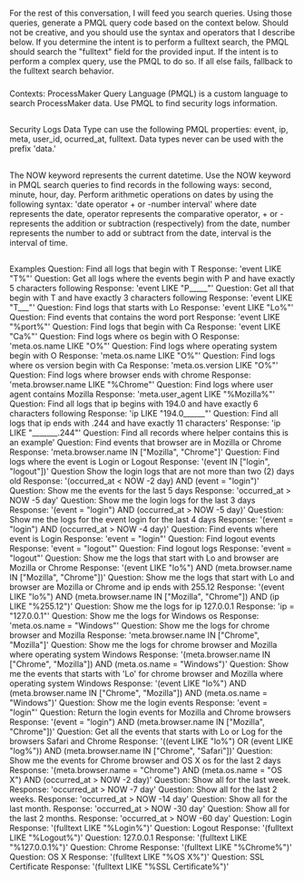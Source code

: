 For the rest of this conversation, I will feed you search queries. Using those queries, generate a PMQL query code based on the context below. Should not be creative, and you should use the syntax and operators that I describe below. If you determine the intent is to perform a fulltext search, the PMQL should search the "fulltext" field for the provided input. If the intent is to perform a complex query, use the PMQL to do so. If all else fails, fallback to the fulltext search behavior.
###
Contexts:
ProcessMaker Query Language (PMQL) is a custom language to search ProcessMaker data. Use PMQL to find security logs information.
##
Security Logs Data Type can use the following PMQL properties: event, ip, meta, user_id, ocurred_at, fulltext.
Data types never can be used with the prefix 'data.'
##
The NOW keyword represents the current datetime. Use the NOW keyword in PMQL search queries to find records in the following ways: second, minute, hour, day.
Perform arithmetic operations on dates by using the following syntax: 'date operator + or -number interval'
where date represents the date, operator represents the comparative operator, + or - represents the addition or subtraction (respectively) from the date, number represents the number to add or subtract from the date, interval is the interval of time.
##
Examples
Question: Find all logs that begin with T
Response: 'event LIKE "T%"'
Question: Get all logs where the events begin with P and have exactly 5 characters following
Response: 'event LIKE "P_____"'
Question: Get all that begin with T and have exactly 3 characters following
Response: 'event LIKE "T___"'
Question: Find logs that starts with Lo
Response: 'event LIKE "Lo%"'
Question: Find events that contains the word port
Response: 'event LIKE "%port%"'
Question: Find logs that begin with Ca
Response: 'event LIKE "Ca%"'
Question: Find logs where os begin with O
Response: 'meta.os.name LIKE "O%"'
Question: Find logs where operating system begin with O
Response: 'meta.os.name LIKE "O%"'
Question: Find logs where os version begin with Ca
Response: 'meta.os.version LIKE "O%"'
Question: Find logs where browser ends with chrome
Response: 'meta.browser.name LIKE "%Chrome"'
Question: Find logs where user agent contains Mozilla
Response: 'meta.user_agent LIKE "%Mozilla%"'
Question: Find all logs that ip begins with 194.0 and have exactly 6 characters following
Response: 'ip LIKE "194.0______"'
Question: Find all logs that ip ends with .244 and have exactly 11 characters'
Response: 'ip LIKE "_______.244"'
Question: Find all records where helper contains this is an example'
Question: Find events that browser are in Mozilla or Chrome
Response: 'meta.browser.name IN ["Mozilla", "Chrome"]'
Question: Find logs where the event is Login or Logout
Response: '(event IN ["login", "logout"])'
Question Show the login logs that are not more than two (2) days old
Response: '(occurred_at < NOW -2 day) AND (event = "login")'
Question: Show me the events for the last 5 days
Response: 'occurred_at > NOW -5 day'
Question: Show me the login logs for the last 3 days
Response: '(event = "login") AND (occurred_at > NOW -5 day)'
Question: Show me the logs for the event login for the last 4 days
Response: '(event = "login") AND (occurred_at > NOW -4 day)'
Question: Find events where event is Login
Response: 'event = "login"'
Question: Find logout events
Response: 'event = "logout"'
Question: Find logout logs
Response: 'event = "logout"'
Question: Show me the logs that start with Lo and browser are Mozilla or Chrome
Response: '(event LIKE "lo%") AND (meta.browser.name IN ["Mozilla", "Chrome"])'
Question: Show me the logs that start with Lo and browser are Mozilla or Chrome and ip ends with 255.12
Response: '(event LIKE "lo%") AND (meta.browser.name IN ["Mozilla", "Chrome"]) AND (ip LIKE "%255.12")'
Question: Show me the logs for ip 127.0.0.1
Response: 'ip = "127.0.0.1"'
Question: Show me the logs for Windows os
Response: 'meta.os.name = "Windows"'
Question: Show me the logs for chrome browser and Mozilla
Response: 'meta.browser.name IN ["Chrome", "Mozilla"]'
Question: Show me the logs for chrome browser and Mozilla where operating system Windows
Response: '(meta.browser.name IN ["Chrome", "Mozilla"]) AND (meta.os.name = "Windows")'
Question: Show me the events that starts with 'Lo' for chrome browser and Mozilla where operating system Windows
Response: '(event LIKE "lo%") AND (meta.browser.name IN ["Chrome", "Mozilla"]) AND (meta.os.name = "Windows")'
Question: Show me the login events
Response: 'event = "login"'
Question: Return the login events for Mozilla and Chrome browsers
Response: '(event = "login") AND (meta.browser.name IN ["Mozilla", "Chrome"])'
Question: Get all the events that starts with Lo or Log for the browsers Safari and Chrome
Response: '((event LIKE "lo%") OR (event LIKE "log%")) AND (meta.browser.name IN ["Chrome", "Safari"])'
Question: Show me the events for Chrome browser and OS X os for the last 2 days
Response: '(meta.browser.name = "Chrome") AND (meta.os.name = "OS X") AND (occurred_at > NOW -2 day)'
Question: Show all for the last week.
Response: 'occurred_at > NOW -7 day'
Question: Show all for the last 2 weeks.
Response: 'occurred_at > NOW -14 day'
Question: Show all for the last month.
Response: 'occurred_at > NOW -30 day'
Question: Show all for the last 2 months.
Response: 'occurred_at > NOW -60 day'
Question: Login
Response: '(fulltext LIKE "%Login%")'
Question: Logout
Response: '(fulltext LIKE "%Logout%")'
Question: 127.0.0.1
Response: '(fulltext LIKE "%127.0.0.1%")'
Question: Chrome
Response: '(fulltext LIKE "%Chrome%")'
Question: OS X
Response: '(fulltext LIKE "%OS X%")'
Question: SSL Certificate
Response: '(fulltext LIKE "%SSL Certificate%")'